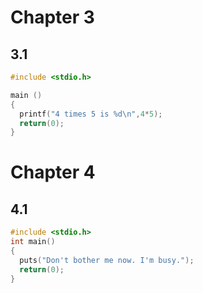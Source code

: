 # Chapter 3
## 3.1
```c
#include <stdio.h>

main ()
{
  printf("4 times 5 is %d\n",4*5);
  return(0);
}
```

# Chapter 4
## 4.1
```c
#include <stdio.h>
int main()
{
  puts("Don't bother me now. I'm busy.");
  return(0);
}
```
